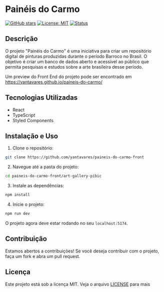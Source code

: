 # Painéis do Carmo

[![GitHub stars](https://img.shields.io/github/stars/yantavares/paineis-do-carmo)](https://shields.io/)
[![License: MIT](https://img.shields.io/badge/License-MIT-green.svg)](https://opensource.org/licenses/MIT)
[![Status](https://img.shields.io/badge/status-em_desenvolvimento-red)](https://opensource.org/licenses/MIT)

## Descrição

O projeto "Painéis do Carmo" é uma iniciativa para criar um repositório digital de pinturas produzidas durante o período Barroco no Brasil. O objetivo é criar um banco de dados aberto e acessível ao público que permita pesquisas e estudos sobre a arte brasileira desse período.

Um preview do Front End do projeto pode ser encontrado em https://yantavares.github.io/paineis-do-carmo/

## Tecnologias Utilizadas

- React
- TypeScript
- Styled Components

## Instalação e Uso

1. Clone o repositório:

```bash
git clone https://github.com/yantavares/paineis-do-carmo-front
```

2. Navegue até a pasta do projeto:

```bash
cd paineis-do-carmo-front/art-gallery-pibic
```

3. Instale as dependências:

```bash
npm install
```

4. Inicie o projeto:

```bash
npm run dev
```

O projeto agora deve estar rodando no seu `localhost:5174`.

## Contribuição

Estamos abertos a contribuições! Se você deseja contribuir com o projeto, faça um fork e abra um pull request.

## Licença

Este projeto está sob a licença MIT. Veja o arquivo [LICENSE](LICENSE) para mais
